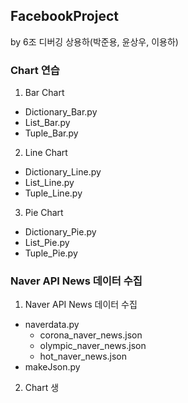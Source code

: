 ## FacebookProject
by 6조 디버깅 상용하(박준용, 윤상우, 이용하)

### Chart 연습
1. Bar Chart
- Dictionary_Bar.py
- List_Bar.py
- Tuple_Bar.py
2. Line Chart
- Dictionary_Line.py
- List_Line.py
- Tuple_Line.py
3. Pie Chart
- Dictionary_Pie.py
- List_Pie.py
- Tuple_Pie.py

### Naver API News 데이터 수집
1. Naver API News 데이터 수집
- naverdata.py
  - corona_naver_news.json
  - olympic_naver_news.json
  - hot_naver_news.json
- makeJson.py
2. Chart 생
